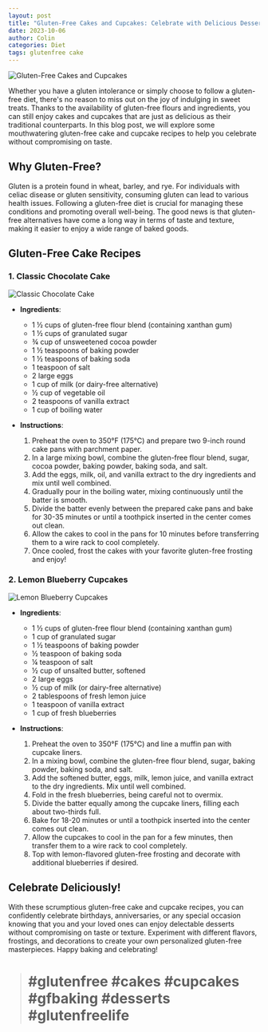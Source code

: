 ```yaml
---
layout: post
title: "Gluten-Free Cakes and Cupcakes: Celebrate with Delicious Desserts"
date: 2023-10-06
author: Colin
categories: Diet
tags: glutenfree cake
---
```


![Gluten-Free Cakes and Cupcakes](https://source.unsplash.com/1600x900/?cakes)

Whether you have a gluten intolerance or simply choose to follow a gluten-free diet, there's no reason to miss out on the joy of indulging in sweet treats. Thanks to the availability of gluten-free flours and ingredients, you can still enjoy cakes and cupcakes that are just as delicious as their traditional counterparts. In this blog post, we will explore some mouthwatering gluten-free cake and cupcake recipes to help you celebrate without compromising on taste.

## Why Gluten-Free?

Gluten is a protein found in wheat, barley, and rye. For individuals with celiac disease or gluten sensitivity, consuming gluten can lead to various health issues. Following a gluten-free diet is crucial for managing these conditions and promoting overall well-being. The good news is that gluten-free alternatives have come a long way in terms of taste and texture, making it easier to enjoy a wide range of baked goods.

## Gluten-Free Cake Recipes

### 1. Classic Chocolate Cake

![Classic Chocolate Cake](https://source.unsplash.com/1600x900/?chocolate)

- **Ingredients**:
  - 1 ½ cups of gluten-free flour blend (containing xanthan gum)
  - 1 ½ cups of granulated sugar
  - ¾ cup of unsweetened cocoa powder
  - 1 ½ teaspoons of baking powder
  - 1 ½ teaspoons of baking soda
  - 1 teaspoon of salt
  - 2 large eggs
  - 1 cup of milk (or dairy-free alternative)
  - ½ cup of vegetable oil
  - 2 teaspoons of vanilla extract
  - 1 cup of boiling water

- **Instructions**:
  1. Preheat the oven to 350°F (175°C) and prepare two 9-inch round cake pans with parchment paper.
  2. In a large mixing bowl, combine the gluten-free flour blend, sugar, cocoa powder, baking powder, baking soda, and salt.
  3. Add the eggs, milk, oil, and vanilla extract to the dry ingredients and mix until well combined.
  4. Gradually pour in the boiling water, mixing continuously until the batter is smooth.
  5. Divide the batter evenly between the prepared cake pans and bake for 30-35 minutes or until a toothpick inserted in the center comes out clean.
  6. Allow the cakes to cool in the pans for 10 minutes before transferring them to a wire rack to cool completely.
  7. Once cooled, frost the cakes with your favorite gluten-free frosting and enjoy!

### 2. Lemon Blueberry Cupcakes

![Lemon Blueberry Cupcakes](https://source.unsplash.com/1600x900/?cupcakes)

- **Ingredients**:
  - 1 ½ cups of gluten-free flour blend (containing xanthan gum)
  - 1 cup of granulated sugar
  - 1 ½ teaspoons of baking powder
  - ½ teaspoon of baking soda
  - ¼ teaspoon of salt
  - ½ cup of unsalted butter, softened
  - 2 large eggs
  - ½ cup of milk (or dairy-free alternative)
  - 2 tablespoons of fresh lemon juice
  - 1 teaspoon of vanilla extract
  - 1 cup of fresh blueberries

- **Instructions**:
  1. Preheat the oven to 350°F (175°C) and line a muffin pan with cupcake liners.
  2. In a mixing bowl, combine the gluten-free flour blend, sugar, baking powder, baking soda, and salt.
  3. Add the softened butter, eggs, milk, lemon juice, and vanilla extract to the dry ingredients. Mix until well combined.
  4. Fold in the fresh blueberries, being careful not to overmix.
  5. Divide the batter equally among the cupcake liners, filling each about two-thirds full.
  6. Bake for 18-20 minutes or until a toothpick inserted into the center comes out clean.
  7. Allow the cupcakes to cool in the pan for a few minutes, then transfer them to a wire rack to cool completely.
  8. Top with lemon-flavored gluten-free frosting and decorate with additional blueberries if desired.

## Celebrate Deliciously!

With these scrumptious gluten-free cake and cupcake recipes, you can confidently celebrate birthdays, anniversaries, or any special occasion knowing that you and your loved ones can enjoy delectable desserts without compromising on taste or texture. Experiment with different flavors, frostings, and decorations to create your own personalized gluten-free masterpieces. Happy baking and celebrating!

> # #glutenfree #cakes #cupcakes #gfbaking #desserts #glutenfreelife